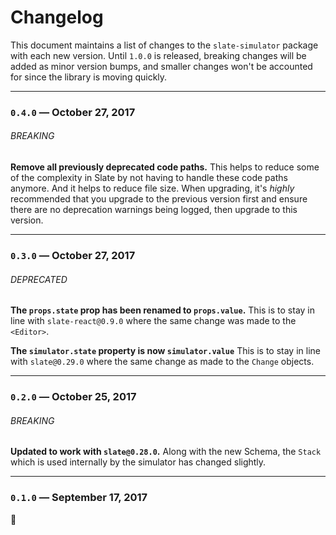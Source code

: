 # Changelog

This document maintains a list of changes to the `slate-simulator` package with each new version. Until `1.0.0` is released, breaking changes will be added as minor version bumps, and smaller changes won't be accounted for since the library is moving quickly.

---

### `0.4.0` — October 27, 2017

###### BREAKING

**Remove all previously deprecated code paths.** This helps to reduce some of the complexity in Slate by not having to handle these code paths anymore. And it helps to reduce file size. When upgrading, it's _highly_ recommended that you upgrade to the previous version first and ensure there are no deprecation warnings being logged, then upgrade to this version.

---

### `0.3.0` — October 27, 2017

###### DEPRECATED

**The `props.state` prop has been renamed to `props.value`.** This is to stay in line with `slate-react@0.9.0` where the same change was made to the `<Editor>`.

**The `simulator.state` property is now `simulator.value`** This is to stay in line with `slate@0.29.0` where the same change as made to the `Change` objects.

---

### `0.2.0` — October 25, 2017

###### BREAKING

**Updated to work with `slate@0.28.0`.** Along with the new Schema, the `Stack` which is used internally by the simulator has changed slightly.

---

### `0.1.0` — September 17, 2017

:tada:
